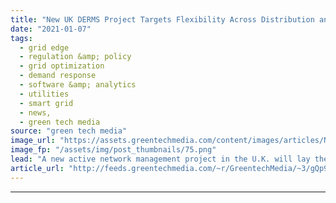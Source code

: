 ```yaml
---
title: "New UK DERMS Project Targets Flexibility Across Distribution and Transmission Grids"
date: "2021-01-07"
tags: 
  - grid edge
  - regulation &amp; policy
  - grid optimization
  - demand response
  - software &amp; analytics
  - utilities
  - smart grid
  - news,
  - green tech media
source: "green tech media"
image_url: "https://assets.greentechmedia.com/content/images/articles/NationalGrid_UK_ControlRoom_XL.jpeg"
image_fp: "/assets/img/post_thumbnails/75.png"
lead: "A new active network management project in the U.K. will lay the foundations for a flexibility platform encompassing centralized and decentralized assets — the latest step in the country's push to enlist distributed energy resources at a grand scale  ..."
article_url: "http://feeds.greentechmedia.com/~r/GreentechMedia/~3/gQp9_8d53TE/new-uk-derms-project-eyes-whole-system-flexibility"
---
```


---
